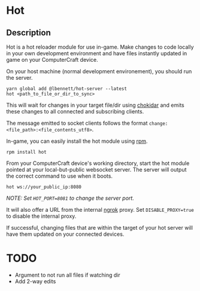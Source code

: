 # Hot

## Description

Hot is a hot reloader module for use in-game.
Make changes to code locally in your own development environment and have files instantly updated in game on your ComputerCraft device.

On your host machine (normal development environement), you should run the server.

```
yarn global add @lbennett/hot-server --latest
hot <path_to_file_or_dir_to_sync>
```

This will wait for changes in your target file/dir using [chokidar](https://github.com/paulmillr/chokidar) and emits these changes to all connected and subscribing clients.

The message emitted to socket clients follows the format `change:<file_path>:<file_contents_utf8>`.

In-game, you can easily install the hot module using [rpm](https://github.com/Reactified/rpm).

```
rpm install hot
```

From your ComputerCraft device's working directory, start the hot module pointed at your local-but-public websocket server. The server will output the correct command to use when it boots.

```
hot ws://your_public_ip:8080
```

_NOTE: Set `HOT_PORT=8081` to change the server port._

It will also offer a URL from the internal [ngrok](https://ngrok.com/) proxy. Set `DISABLE_PROXY=true` to disable the internal proxy.

If successful, changing files that are within the target of your hot server will have them updated on your connected devices.

# TODO

- Argument to not run all files if watching dir
- Add 2-way edits
